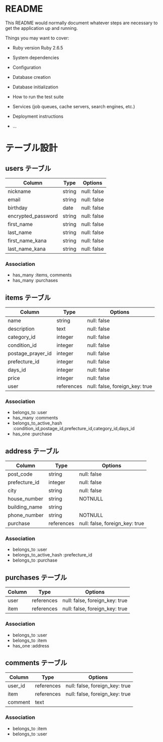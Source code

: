 # README

This README would normally document whatever steps are necessary to get the
application up and running.

Things you may want to cover:

* Ruby version
  Ruby 2.6.5
* System dependencies

* Configuration

* Database creation

* Database initialization

* How to run the test suite

* Services (job queues, cache servers, search engines, etc.)

* Deployment instructions

* ...

# テーブル設計

## users テーブル

| Column             | Type   | Options     |
| ------------------ | ------ | ----------- |
| nickname           | string | null: false |
| email              | string | null: false |
| birthday           | date   | null: false |
| encrypted_password | string | null: false |
| first_name         | string | null: false |
| last_name          | string | null: false |
| first_name_kana    | string | null: false |
| last_name_kana     | string | null: false |

### Association

- has_many :items, comments
- has_many :purchases

## items テーブル

| Column            | Type       | Options                       |
| ----------------- | ---------- | ----------------------------- |
| name              | string     | null: false                   |
| description       | text       | null: false                   |
| category_id       | integer    | null: false                   |
| condition_id      | integer    | null: false                   |
| postage_prayer_id | integer    | null: false                   |
| prefecture_id     | integer    | null: false                   |
| days_id           | integer    | null: false                   |
| price             | integer    | null: false                   |
| user              | references | null: false, foreign_key: true|

### Association

- belongs_to :user
- has_many :comments
- belongs_to_active_hash :condition_id,postage_id,prefecture_id,category_id,days_id
- has_one :purchase

## address テーブル

| Column        | Type       | Options                        |
| ------------- | ---------- | ------------------------------ |
| post_code     | string     | null: false                    |
| prefecture_id | integer    | null: false                    |
| city          | string     | null: false                    |
| house_number  | string     | NOTNULL                        |
| building_name | string     |                                |
| phone_number  | string     | NOTNULL                        |
| purchase      | references | null: false, foreign_key: true |

### Association

- belongs_to :user
- belongs_to_active_hash :prefecture_id
- belongs_to :purchase

## purchases テーブル

| Column  | Type       | Options                        |
| ------- | ---------- | ------------------------------ |
| user    | references | null: false, foreign_key: true |
| item    | references | null: false, foreign_key: true |

### Association

- belongs_to :user
- belongs_to :item
- has_one :address

## comments テーブル

| Column     | Type       | Options                        |
| ---------- | ---------- | ------------------------------ |
| user_id    | references | null: false, foreign_key: true |
| item       | references | null: false, foreign_key: true |
| comment    | text       |                                |


### Association

- belongs_to :item
- belongs_to :user

